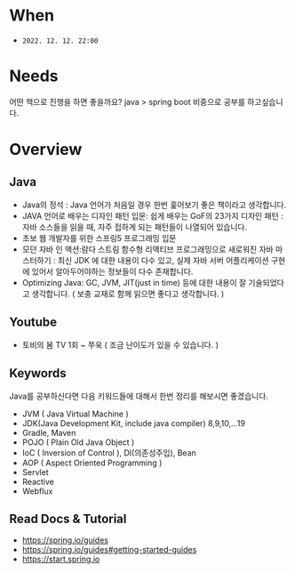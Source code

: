 # When
- `2022. 12. 12. 22:00`

# Needs
어떤 책으로 진행을 하면 좋을까요?
java > spring boot 비중으로 공부를 하고싶습니다.

# Overview

## Java 
- Java의 정석 : Java 언어가 처음일 경우 한번 훑어보기 좋은 책이라고 생각합니다. 
- JAVA 언어로 배우는 디자인 패턴 입문: 쉽게 배우는 GoF의 23가지 디자인 패턴 : 자바 소스들을 읽을 때, 자주 접하게 되는 패턴들이 나열되어 있습니다.
- 초보 웹 개발자를 위한 스프링5 프로그래밍 입문
- 모던 자바 인 액션:람다 스트림 함수형 리액티브 프로그래밍으로 새로워진 자바 마스터하기 : 최신 JDK 에 대한 내용이 다수 있고, 실제 자바 서버 어플리케이션 구현에 있어서 알아두어야하는 정보들이 다수 존재합니다.
- Optimizing Java: GC, JVM, JIT(just in time) 등에 대한 내용이 잘 기술되었다고 생각합니다. ( 보충 교재로 함께 읽으면 좋다고 생각합니다. )

## Youtube
- 토비의 봄 TV 1회 ~ 쭈욱 ( 조금 난이도가 있을 수 있습니다. )

## Keywords
Java를 공부하신다면 다음 키워드들에 대해서 한번 정리를 해보시면 좋겠습니다.

- JVM ( Java Virtual Machine )
- JDK(Java Development Kit, include java compiler) 8,9,10,...19 
- Gradle, Maven 
- POJO ( Plain Old Java Object )
- IoC ( Inversion of Control ), DI(의존성주입), Bean
- AOP ( Aspect Oriented Programming )
- Servlet
- Reactive
- Webflux

## Read Docs & Tutorial
- https://spring.io/guides
- https://spring.io/guides#getting-started-guides
- https://start.spring.io